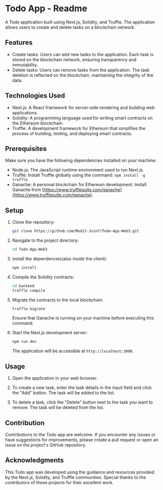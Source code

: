# Todo App - Readme

A Todo application built using Next.js, Solidity, and Truffle. The application allows users to create and delete tasks on a blockchain network.

## Features

- Create tasks: Users can add new tasks to the application. Each task is stored on the blockchain network, ensuring transparency and immutability.
- Delete tasks: Users can remove tasks from the application. The task deletion is reflected on the blockchain, maintaining the integrity of the data.

## Technologies Used

- Next.js: A React framework for server-side rendering and building web applications.
- Solidity: A programming language used for writing smart contracts on the Ethereum blockchain.
- Truffle: A development framework for Ethereum that simplifies the process of building, testing, and deploying smart contracts.

## Prerequisites

Make sure you have the following dependencies installed on your machine:

- Node.js: The JavaScript runtime environment used to run Next.js.
- Truffle: Install Truffle globally using the command: `npm install -g truffle`
- Ganache: A personal blockchain for Ethereum development. Install Ganache from [https://www.trufflesuite.com/ganache](https://www.trufflesuite.com/ganache).

## Setup

1. Clone the repository:

   ```bash
   git clone https://github.com/Mudit-Jxin7/Todo-App-Web3.git
   ```

2. Navigate to the project directory:

   ```bash
   cd Todo-App-Web3
   ```

3. Install the dependencies(also inside the client):

   ```bash
   npm install
   ```

4. Compile the Solidity contracts:

   ```bash
   cd backend
   truffle compile
   ```

5. Migrate the contracts to the local blockchain:

   ```bash
   truffle migrate
   ```

   Ensure that Ganache is running on your machine before executing this command.

6. Start the Next.js development server:

   ```bash
   npm run dev
   ```

   The application will be accessible at `http://localhost:3000`.

## Usage

1. Open the application in your web browser.

2. To create a new task, enter the task details in the input field and click the "Add" button. The task will be added to the list.

3. To delete a task, click the "Delete" button next to the task you want to remove. The task will be deleted from the list.

## Contribution

Contributions to the Todo app are welcome. If you encounter any issues or have suggestions for improvements, please create a pull request or open an issue on the project's GitHub repository.

## Acknowledgments

This Todo app was developed using the guidance and resources provided by the Next.js, Solidity, and Truffle communities. Special thanks to the contributors of these projects for their excellent work.
